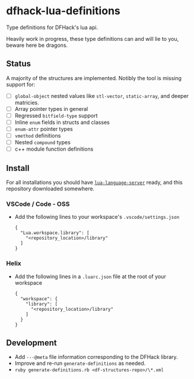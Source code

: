 # dfhack-lua-definitions

Type definitions for DFHack's lua api.

Heavily work in progress, these type definitions can and will lie to you, beware
here be dragons.

## Status

A majority of the structures are implemented. Notibly the tool is missing
support for:

- [ ] `global-object` nested values like `stl-vector`, `static-array`, and
deeper matricies.
- [ ] Array pointer types in general
- [ ] Regressed `bitfield-type` support
- [ ] Inline `enum` fields in structs and classes
- [ ] `enum-attr` pointer types
- [ ] `vmethod` definitions
- [ ] Nested `compound` types
- [ ] c++ module function definitions

## Install

For all installations you should have 
[`lua-language-server`](https://github.com/LuaLS/lua-language-server) ready,
and this repository downloaded somewhere.

### VSCode / Code - OSS

- Add the following lines to your workspace's `.vscode/settings.json`
  ```
  {
    "Lua.workspace.library": [
      "<repository_location>/library"
    ]
  }
  ```

### Helix

- Add the following lines in a `.luarc.json` file at the root of your workspace
  ```
  {
    "workspace": {
      "library": [
        "<repository_location>/library"
      ]
    }
  }
  ```

## Development

- Add `---@meta` file information corresponding to the DFHack library.
- Improve and re-run `generate-definitions` as needed.
- `ruby generate-definitions.rb <df-structures-repo>/\*.xml`
